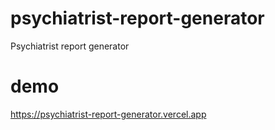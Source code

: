 # psychiatrist-report-generator
Psychiatrist report generator

# demo 
https://psychiatrist-report-generator.vercel.app
